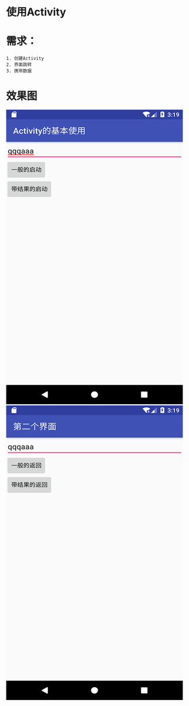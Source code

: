 # 使用Activity

# 需求：
    1. 创建Activity
    2. 界面跳转
    3. 携带数据
    
# 效果图
![截图](https://github.com/BruceAnda/LearnAndroidDevelop/blob/master/screenshot/basic/component/activity/demos/useactivity/pic.png)
![截图](https://github.com/BruceAnda/LearnAndroidDevelop/blob/master/screenshot/basic/component/activity/demos/useactivity/pic2.png)